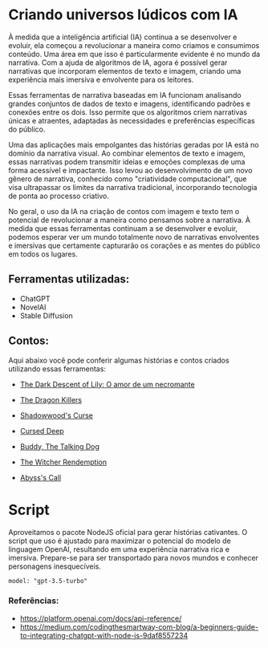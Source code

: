 
# Criando universos lúdicos com IA

À medida que a inteligência artificial (IA) continua a se desenvolver e evoluir, ela começou a revolucionar a maneira como criamos e consumimos conteúdo. Uma área em que isso é particularmente evidente é no mundo da narrativa. Com a ajuda de algoritmos de IA, agora é possível gerar narrativas que incorporam elementos de texto e imagem, criando uma experiência mais imersiva e envolvente para os leitores.

Essas ferramentas de narrativa baseadas em IA funcionam analisando grandes conjuntos de dados de texto e imagens, identificando padrões e conexões entre os dois. Isso permite que os algoritmos criem narrativas únicas e atraentes, adaptadas às necessidades e preferências específicas do público.

Uma das aplicações mais empolgantes das histórias geradas por IA está no domínio da narrativa visual. Ao combinar elementos de texto e imagem, essas narrativas podem transmitir ideias e emoções complexas de uma forma acessível e impactante. Isso levou ao desenvolvimento de um novo gênero de narrativa, conhecido como "criatividade computacional", que visa ultrapassar os limites da narrativa tradicional, incorporando tecnologia de ponta ao processo criativo.

No geral, o uso da IA na criação de contos com imagem e texto tem o potencial de revolucionar a maneira como pensamos sobre a narrativa. À medida que essas ferramentas continuam a se desenvolver e evoluir, podemos esperar ver um mundo totalmente novo de narrativas envolventes e imersivas que certamente capturarão os corações e as mentes do público em todos os lugares.


## Ferramentas utilizadas:

* ChatGPT
* NovelAI
* Stable Diffusion

## Contos:

Aqui abaixo você pode conferir algumas histórias e contos criados utilizando essas ferramentas:

* [The Dark Descent of Lily: O amor de um necromante](https://github.com/JonanthaW/AI_Tales/tree/main/1)

* [The Dragon Killers](https://github.com/JonanthaW/AI_Tales/tree/main/2)

* [Shadowwood's Curse](https://github.com/JonanthaW/AI_Tales/tree/main/3)

* [Cursed Deep](https://github.com/JonanthaW/AI_Tales/tree/main/4)

* [Buddy, The Talking Dog](https://github.com/JonanthaW/AI_Tales/tree/main/5)

* [The Witcher Rendemption](https://github.com/JonanthaW/AI_Tales/tree/main/6)

* [Abyss's Call](https://github.com/JonanthaW/AI_Tales/tree/main/7)


# Script

Aproveitamos o pacote NodeJS oficial para gerar histórias cativantes. O script que uso é ajustado para maximizar o potencial do modelo de linguagem OpenAI, resultando em uma experiência narrativa rica e imersiva. Prepare-se para ser transportado para novos mundos e conhecer personagens inesquecíveis.

```
model: "gpt-3.5-turbo"
```

### Referências: 

* https://platform.openai.com/docs/api-reference/
* https://medium.com/codingthesmartway-com-blog/a-beginners-guide-to-integrating-chatgpt-with-node-js-9daf8557234

